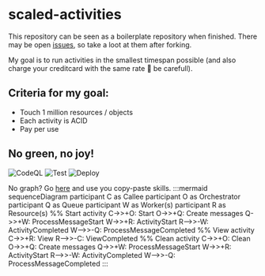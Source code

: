 # scaled-activities
This repository can be seen as a boilerplate repository when finished. There may be open [issues](https://github.com/Johanbos/scaled-activities/issues), so take a loot at them after forking.

My goal is to run activities in the smallest timespan possible (and also charge your creditcard with the same rate 🚀 be carefull).

## Criteria for my goal:
- Touch 1 million resources / objects
- Each activity is ACID
- Pay per use

## No green, no joy!
![CodeQL](https://github.com/Johanbos/scaled-activities/workflows/CodeQL/badge.svg)
![Test](https://github.com/Johanbos/scaled-activities/workflows/Test/badge.svg)
![Deploy](https://github.com/Johanbos/scaled-activities/workflows/Deploy/badge.svg)

No graph? Go [here](https://mermaid-js.github.io/mermaid-live-editor) and use you copy-paste skills.
:::mermaid
sequenceDiagram
    participant C as Callee
    participant O as Orchestrator
    participant Q as Queue
    participant W as Worker(s)
    participant R as Resource(s)
    %% Start activity
    C->>+O: Start
    O->>+Q: Create messages
    Q->>+W: ProcessMessageStart
    W->>+R: ActivityStart
    R-->>-W: ActivityCompleted
    W-->>-Q: ProcessMessageCompleted
    %% View activity
    C->>+R: View
    R-->>-C: ViewCompleted
    %% Clean activity
    C->>+O: Clean
    O->>+Q: Create messages
    Q->>+W: ProcessMessageStart
    W->>+R: ActivityStart
    R-->>-W: ActivityCompleted
    W-->>-Q: ProcessMessageCompleted
:::
